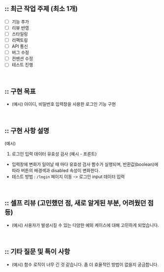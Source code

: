 ## :: 최근 작업 주제 (최소 1개)

- [ ] 기능 추가
- [ ] 리뷰 반영
- [ ] 스타일링
- [ ] 리팩토링
- [ ] API 통신
- [ ] 버그 수정
- [ ] 컨벤션 수정
- [ ] 테스트 진행

<br />

## :: 구현 목표

- (예시) 아이디, 비밀번호 입력창을 사용한 로그인 기능 구현

<br />

## :: 구현 사항 설명

(예시)

1. 로그인 입력 데이터 유효성 검사 (예시 - 프론트)

- 입력창에 변화가 일어날 때 마다 유효성 검사 함수가 실행되며, 반환값(boolean)에 따라 버튼의 배경색과 disabled 속성이 변화한다.
- 테스트 방법 : `/login` 페이지 이동 -> 로그인 input 데이터 입력

<br />

## :: 셀프 리뷰 (고민했던 점, 새로 알게된 부분, 어려웠던 점 등)

- (예시) 사용자가 발생시킬 수 있는 다양한 예외 케이스에 대해 고민하게 되었습니다.

<br />

## :: 기타 질문 및 특이 사항

- (예시) 함수 로직이 너무 긴 것 같습니다. 좀 더 효율적인 방법이 없을지 궁금합니다.
